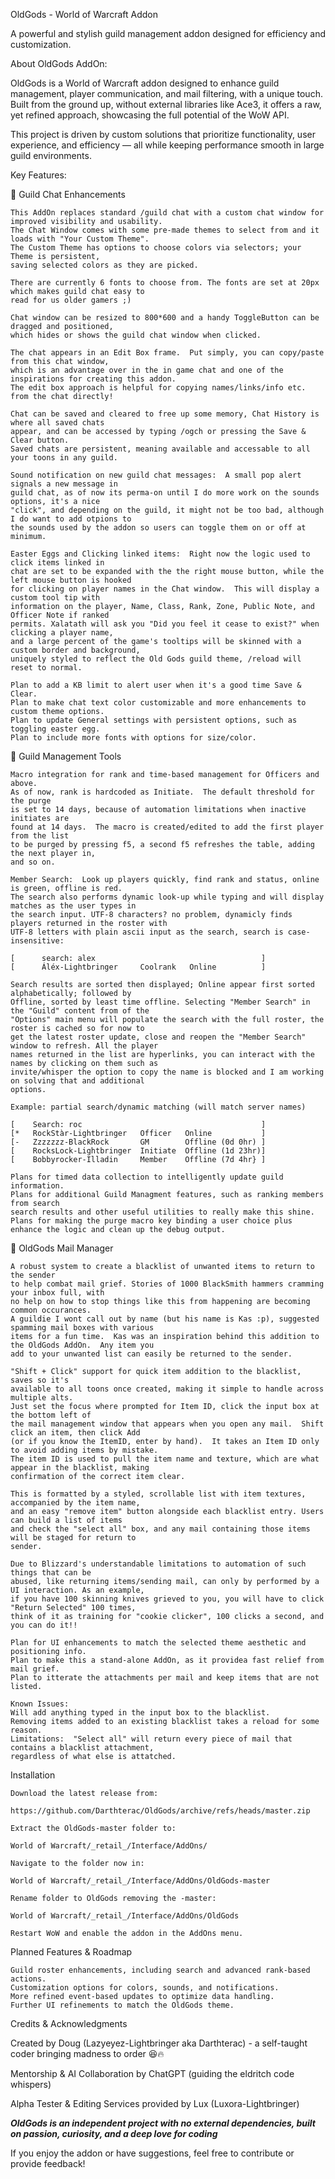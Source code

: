 OldGods - World of Warcraft Addon

A powerful and stylish guild management addon designed for efficiency and customization.

About OldGods AddOn:

OldGods is a World of Warcraft addon designed to enhance guild management, player communication, and mail filtering, with a unique touch. Built from the ground up, without external libraries like Ace3, it offers a raw, yet refined approach, showcasing the full potential of the WoW API.

This project is driven by custom solutions that prioritize functionality, user experience, and efficiency — all while keeping performance smooth in large guild environments.

Key Features:

🔹 Guild Chat Enhancements

    This AddOn replaces standard /guild chat with a custom chat window for improved visibility and usability.
    The Chat Window comes with some pre-made themes to select from and it loads with "Your Custom Theme".
    The Custom Theme has options to choose colors via selectors; your Theme is persistent, 
    saving selected colors as they are picked. 
    
    There are currently 6 fonts to choose from. The fonts are set at 20px which makes guild chat easy to 
    read for us older gamers ;)
    
    Chat window can be resized to 800*600 and a handy ToggleButton can be dragged and positioned,
    which hides or shows the guild chat window when clicked.
    
    The chat appears in an Edit Box frame.  Put simply, you can copy/paste from this chat window,
    which is an advantage over in the in game chat and one of the inspirations for creating this addon.
    The edit box approach is helpful for copying names/links/info etc. from the chat directly!
    
    Chat can be saved and cleared to free up some memory, Chat History is where all saved chats
    appear, and can be accessed by typing /ogch or pressing the Save & Clear button. 
    Saved chats are persistent, meaning available and accessable to all your toons in any guild.

    Sound notification on new guild chat messages:  A small pop alert signals a new message in
    guild chat, as of now its perma-on until I do more work on the sounds options, it's a nice
    "click", and depending on the guild, it might not be too bad, although I do want to add otpions to
    the sounds used by the addon so users can toggle them on or off at minimum.
    
    Easter Eggs and Clicking linked items:  Right now the logic used to click items linked in 
    chat are set to be expanded with the the right mouse button, while the left mouse button is hooked
    for clicking on player names in the Chat window.  This will display a custom tool tip with
    information on the player, Name, Class, Rank, Zone, Public Note, and Officer Note if ranked
    permits. Xalatath will ask you "Did you feel it cease to exist?" when clicking a player name,
    and a large percent of the game's tooltips will be skinned with a custom border and background,
    uniquely styled to reflect the Old Gods guild theme, /reload will reset to normal.
    
    Plan to add a KB limit to alert user when it's a good time Save & Clear.
    Plan to make chat text color customizable and more enhancements to custom theme options.
    Plan to update General settings with persistent options, such as toggling easter egg.
    Plan to include more fonts with options for size/color.

🔹 Guild Management Tools

    Macro integration for rank and time-based management for Officers and above.
    As of now, rank is hardcoded as Initiate.  The default threshold for the purge
    is set to 14 days, because of automation limitations when inactive initiates are
    found at 14 days.  The macro is created/edited to add the first player from the list
    to be purged by pressing f5, a second f5 refreshes the table, adding the next player in,
    and so on.
    
    Member Search:  Look up players quickly, find rank and status, online is green, offline is red.
    The search also performs dynamic look-up while typing and will display matches as the user types in
    the search input. UTF-8 characters? no problem, dynamicly finds players returned in the roster with 
    UTF-8 letters with plain ascii input as the search, search is case-insensitive:
    
    [      search: alex                                     ]
    [      Áléx-Lightbringer     Coolrank   Online          ] 
    
    Search results are sorted then displayed; Online appear first sorted alphabetically; followed by 
    Offline, sorted by least time offline. Selecting "Member Search" in the "Guild" content from of the
    "Options" main menu will populate the search with the full roster, the roster is cached so for now to
    get the latest roster update, close and reopen the "Member Search" window to refresh. All the player 
    names returned in the list are hyperlinks, you can interact with the names by clicking on them such as
    invite/whisper the option to copy the name is blocked and I am working on solving that and additional
    options.
    
    Example: partial search/dynamic matching (will match server names)
    
    [    Search: roc                                        ]
    [*   RockStàr-Lightbringer   Officer   Online           ]
    [-   Zzzzzzz-BlackRock       GM        Offline (0d 0hr) ]
    [    RocksLock-Lightbringer  Initiate  Offline (1d 23hr)]
    [    Bobbyrocker-Illadin     Member    Offline (7d 4hr} ]
    
    Plans for timed data collection to intelligently update guild information. 
    Plans for additional Guild Managment features, such as ranking members from search 
    search results and other useful utilities to really make this shine.
    Plans for making the purge macro key binding a user choice plus enhance the logic and clean up the debug output.

🔹 OldGods Mail Manager

    A robust system to create a blacklist of unwanted items to return to the sender
    to help combat mail grief. Stories of 1000 BlackSmith hammers cramming your inbox full, with 
    no help on how to stop things like this from happening are becoming common occurances.
    A guildie I wont call out by name (but his name is Kas :p), suggested spamming mail boxes with various 
    items for a fun time.  Kas was an inspiration behind this addition to the OldGods AddOn.  Any item you 
    add to your unwanted list can easily be returned to the sender.
    
    "Shift + Click" support for quick item addition to the blacklist, saves so it's
    available to all toons once created, making it simple to handle across multiple alts.
    Just set the focus where prompted for Item ID, click the input box at the bottom left of 
    the mail management window that appears when you open any mail.  Shift click an item, then click Add 
    (or if you know the ItemID, enter by hand).  It takes an Item ID only to avoid adding items by mistake. 
    The item ID is used to pull the item name and texture, which are what appear in the blacklist, making 
    confirmation of the correct item clear.
    
    This is formatted by a styled, scrollable list with item textures, accompanied by the item name, 
    and an easy "remove item" button alongside each blacklist entry. Users can build a list of items 
    and check the "select all" box, and any mail containing those items will be staged for return to 
    sender. 
    
    Due to Blizzard's understandable limitations to automation of such things that can be 
    abused, like returning items/sending mail, can only by performed by a UI interaction. As an example,
    if you have 100 skinning knives grieved to you, you will have to click "Return Selected" 100 times, 
    think of it as training for "cookie clicker", 100 clicks a second, and you can do it!!
    
    Plan for UI enhancements to match the selected theme aesthetic and positioning info.
    Plan to make this a stand-alone AddOn, as it providea fast relief from mail grief.
    Plan to itterate the attachments per mail and keep items that are not listed.
    
    Known Issues: 
    Will add anything typed in the input box to the blacklist.
    Removing items added to an existing blacklist takes a reload for some reason.
    Limitations:  "Select all" will return every piece of mail that contains a blacklist attachment, 
    regardless of what else is attatched. 
    
Installation

    Download the latest release from:
    
    https://github.com/Darthterac/OldGods/archive/refs/heads/master.zip
    
    Extract the OldGods-master folder to:

    World of Warcraft/_retail_/Interface/AddOns/

    Navigate to the folder now in:           
    
    World of Warcraft/_retail_/Interface/AddOns/OldGods-master
    
    Rename folder to OldGods removing the -master:  
    
    World of Warcraft/_retail_/Interface/AddOns/OldGods
   
    Restart WoW and enable the addon in the AddOns menu.

Planned Features & Roadmap

    Guild roster enhancements, including search and advanced rank-based actions.
    Customization options for colors, sounds, and notifications.
    More refined event-based updates to optimize data handling.
    Further UI refinements to match the OldGods theme.

Credits & Acknowledgments

Created by Doug (Lazyeyez-Lightbringer aka Darthterac) - a self-taught coder bringing madness to order 😆🔥

Mentorship & AI Collaboration by ChatGPT (guiding the eldritch code whispers)

Alpha Tester & Editing Services provided by Lux (Luxora-Lightbringer)

***OldGods is an independent project with no external dependencies, built on passion, curiosity, and a deep love for coding***

If you enjoy the addon or have suggestions, feel free to contribute or provide feedback!
